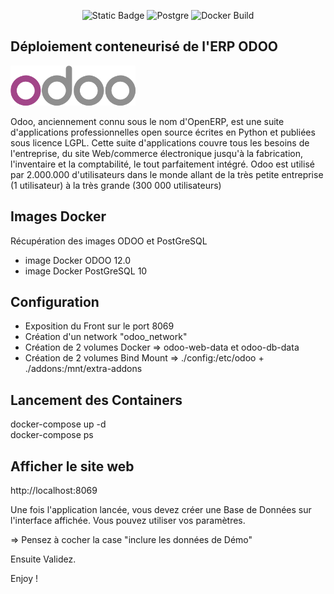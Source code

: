 <div align="center">

![Static Badge](https://img.shields.io/badge/Docker-2CA5E0?style=for-the-badge&logo=docker&logoColor=white)        ![Postgre](https://img.shields.io/badge/PostgreSQL-316192?style=for-the-badge&logo=postgresql&logoColor=white)      ![Docker Build](https://img.shields.io/badge/dockercompose-up-green)

</div>

Déploiement conteneurisé de l'ERP ODOO
----------------------

<img alt="logo" src="https://raw.githubusercontent.com/docker-library/docs/a11348f9798f9c5e51e92409ebf4d5b39988fd13/odoo/logo.png">


Odoo, anciennement connu sous le nom d'OpenERP, est une suite d'applications professionnelles open source écrites en Python et publiées sous licence LGPL. Cette suite d'applications couvre tous les besoins de l'entreprise, du site Web/commerce électronique jusqu'à la fabrication, l'inventaire et la comptabilité, le tout parfaitement intégré. Odoo est utilisé par 2.000.000 d'utilisateurs dans le monde allant de la très petite entreprise (1 utilisateur) à la très grande (300 000 utilisateurs)


Images Docker
----------------------

Récupération des images ODOO et PostGreSQL

- image Docker ODOO 12.0 <br />
- image Docker PostGreSQL 10 <br />

Configuration
----------------------

- Exposition du Front sur le port 8069 <br />
- Création d'un network "odoo_network" <br />
- Création de 2 volumes Docker => odoo-web-data et odoo-db-data <br />
- Création de 2 volumes Bind Mount => ./config:/etc/odoo + ./addons:/mnt/extra-addons <br />

Lancement des Containers
----------------------

docker-compose up -d<br />
docker-compose ps


Afficher le site web
----------------------

http://localhost:8069


Une fois l'application lancée, vous devez créer une Base de Données sur l'interface affichée.
Vous pouvez utiliser vos paramètres.

=> Pensez à cocher la case "inclure les données de Démo"

Ensuite Validez.

Enjoy !
